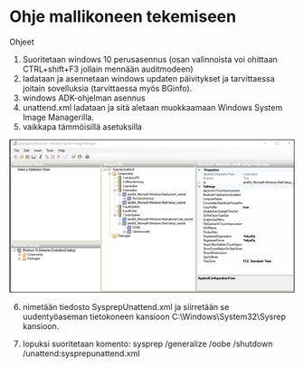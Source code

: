 # Ohje mallikoneen tekemiseen
Ohjeet 
1. Suoritetaan windows 10 perusasennus (osan valinnoista voi ohittaan CTRL+shift+F3 jollain mennään auditmodeen)  
2. ladataan ja asennetaan windows updaten päivitykset ja tarvittaessa joitain sovelluksia (tarvittaessa myös BGinfo).  
3. windows ADK-ohjelman asennus 
4. unattend.xml ladataan ja sitä aletaan muokkaamaan Windows System Image Managerilla.
5. vaikkapa tämmöisillä asetuksilla
<img src="wsim.png" alt="drawing" style="width:600px;"/>

6. nimetään tiedosto SysprepUnattend.xml ja siirretään se uudentyöaseman tietokoneen kansioon C:\Windows\System32\Sysrep kansioon.  

7. lopuksi suoritetaan komento: sysprep /generalize /oobe /shutdown /unattend:sysprepunattend.xml
